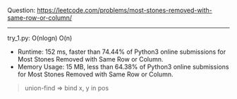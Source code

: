 Question: https://leetcode.com/problems/most-stones-removed-with-same-row-or-column/

---

try_1.py: O(nlogn) O(n)

* Runtime: 152 ms, faster than 74.44% of Python3 online submissions for Most Stones Removed with Same Row or Column.
* Memory Usage: 15 MB, less than 64.38% of Python3 online submissions for Most Stones Removed with Same Row or Column.

> union-find => bind x, y in pos

